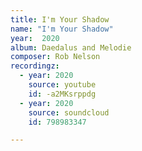 ```yaml
---
title: I'm Your Shadow
name: "I'm Your Shadow"
year:  2020
album: Daedalus and Melodie
composer: Rob Nelson
recordingz:
  - year: 2020
    source: youtube
    id: -a2MKsrppdg
  - year: 2020
    source: soundcloud
    id: 798983347

---
```




